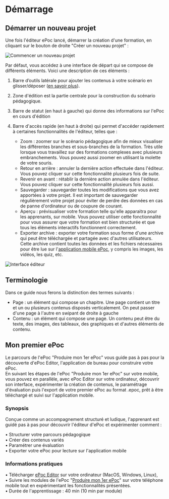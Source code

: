 # Démarrage

## Démarrer un nouveau projet

Une fois l'éditeur ePoc lancé, démarrer la création d'une formation, en cliquant sur le bouton de droite "Créer un nouveau projet" :

![Commencer un nouveau projet](./images/create-new.png)

Par défaut, vous accédez à une interface de départ qui se compose de différents éléments. Voici une description de ces éléments :

1. Barre d’outils latérale pour ajouter les contenus à votre scénario en glisser/déposer ([en savoir plus](content/text.md)).

2. Zone d'édition est la partie centrale pour la construction du scénario pédagogique.

3. Barre de statut (en haut à gauche) qui donne des informations sur l'ePoc en cours d'édition

4. Barre d'accès rapide (en haut à droite) qui permet d'accéder rapidement à certaines fonctionnalités de l'éditeur, telles que :
    - Zoom : zoomer sur le scénario pédagogique afin de mieux visualiser les différentes branches et sous-branches de la formation. Très utile lorsque vous travaillez sur des formations complexes avec plusieurs embranchements. Vous pouvez aussi zoomer en utilisant la molette de votre souris.
    - Retour en arrière : annuler la dernière action effectuée dans l'éditeur. Vous pouvez cliquer sur cette fonctionnalité plusieurs fois de suite. 
    - Revenir en avant : rétablir la dernière action annulée dans l'éditeur. Vous pouvez cliquer sur cette fonctionnalité plusieurs fois aussi. 
    - Sauvegarder : sauvegarder toutes les modifications que vous avez apportées à votre projet. Il est important de sauvegarder régulièrement votre projet pour éviter de perdre des données en cas de panne d'ordinateur ou de coupure de courant.
    - Aperçu : prévisualiser votre formation telle qu'elle apparaitra pour les apprenants, sur mobile. Vous pouvez utiliser cette fonctionnalité pour vous assurer que votre formation est bien structurée et que tous les éléments interactifs fonctionnent correctement. 
    - Exporter archive : exporter votre formation sous forme d'une archive qui peut être téléchargée et partagée avec d'autres utilisateurs. Cette archive contient toutes les données et les fichiers nécessaires pour être lue sur l'[application mobile ePoc](http://epoc.inria.fr), y compris les images, les vidéos, les quiz, etc.

![Interface éditeur](./images/layout.png)

## Terminologie

Dans ce guide nous ferons la distinction des termes suivants :

- Page : un élément qui compose un chapitre. Une page contient un titre et un ou plusieurs contenus disposés verticalement. 
  On peut passer d'une page à l'autre en swipant de droite à gauche
- Contenu : un élément qui compose une page. Un contenu peut être du texte, des images, des tableaux, des graphiques et d'autres éléments de contenu.

## Mon premier ePoc

Le parcours de l'ePoc "Produire mon 1er ePoc" vous guide pas à pas pour la découverte d'ePoc Editor, l'application de bureau pour construire votre ePoc.  
En suivant les étapes de l'ePoc "Produire mon 1er ePoc" sur votre mobile, vous pouvez en parallèle, avec ePoc Editor sur votre ordinateur, découvrir son interface, expérimenter la création de contenus, le paramétrage d'évaluation puis l'export de votre premier ePoc au format .epoc, prêt à être téléchargé et suivi sur l'application mobile.

### Synopsis

Conçue comme un accompagnement structuré et ludique, l'apprenant est guidé pas à pas pour découvrir l'éditeur d'ePoc et expérimenter comment :

•	Structurer votre parcours pédagogique  
•	Créer des contenus variés  
•	Paramétrer une évaluation  
•	Exporter votre ePoc pour lecture sur l'application mobile

### Informations pratiques

•	Télécharger [ePoc Editor](/editor/) sur votre ordinateur (MacOS, Windows, Linux),  
•	Suivre les modules de l'ePoc "[Produire mon 1er ePoc](/epocs/E012MC)" sur votre téléphone mobile tout en expérimentant les fonctionnalités présentées.  
•	Durée de l'apprentissage : 40 min (10 min par module)


